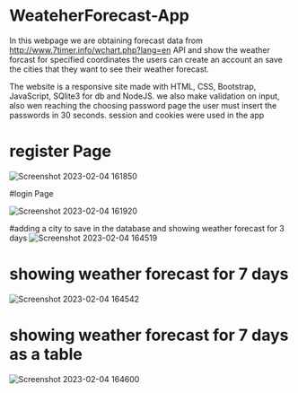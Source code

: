 # WeateherForecast-App

In this webpage we are obtaining forecast data from http://www.7timer.info/wchart.php?lang=en API
and show the weather forcast for specified coordinates 
the users can create an account an save the cities that they want to see their weather forecast.

The website is a responsive site made with HTML, CSS, Bootstrap, JavaScript, SQlite3 for db and NodeJS.
we also make validation on input, also wen reaching the choosing password page the user must insert the passwords in 30 seconds.
session and cookies were used in the app


# register Page

![Screenshot 2023-02-04 161850](https://user-images.githubusercontent.com/59060418/216774197-9fa7dc43-f465-4e80-9b33-cba4543b4f7e.jpg)


#login Page

![Screenshot 2023-02-04 161920](https://user-images.githubusercontent.com/59060418/216774209-c21aaef5-6e83-49b7-9dea-39857d302147.jpg)

#adding a city to save in the database and showing weather forecast for 3 days
![Screenshot 2023-02-04 164519](https://user-images.githubusercontent.com/59060418/216774243-8b71648d-403d-43ef-a625-2c8f6ed24ae4.jpg)


# showing weather forecast for 7 days

![Screenshot 2023-02-04 164542](https://user-images.githubusercontent.com/59060418/216774266-924855fa-daa7-4ceb-99f4-1dd90b6c595f.jpg)

# showing weather forecast for 7 days as a table

![Screenshot 2023-02-04 164600](https://user-images.githubusercontent.com/59060418/216774277-4abf96eb-d7b4-4c17-ba30-e538d133f684.jpg)


